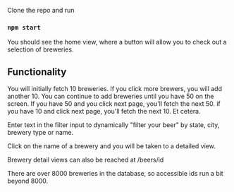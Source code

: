 
Clone the repo and run

### `npm start`

You should see the home view, where a button will allow you to check out a selection of breweries.

## Functionality

You will initially fetch 10 breweries.  If you click more brewers, you will add another 10.  You can continue to add breweries until you have 50 on the screen.  If you have 50 and you click next page, you'll fetch the next 50.  if you have 10 and click next page, you'll fetch the next 10.  Et cetera.

Enter text in the filter input to dynamically "filter your beer" by state, city, brewery type or name.

Click on the name of a brewery and you will be taken to a detailed view.

Brewery detail views can also be reached at /beers/id

There are over 8000 breweries in the database, so accessible ids run a bit beyond 8000.


